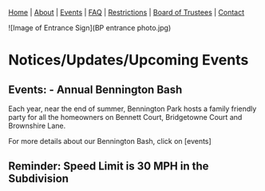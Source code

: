 [Home](index.md) | [About](about.md) | [Events](events.md) | [FAQ](faq.md) | [Restrictions](restrictions.md) | [Board of Trustees](trustees.md) | [Contact](mailto:benningtonparkhoa.org@gmail.com)

![Image of Entrance Sign](BP entrance photo.jpg)


# Notices/Updates/Upcoming Events


## Events: - Annual Bennington Bash

Each year, near the end of summer, Bennington Park hosts a family friendly party for all the homeowners on Bennett Court, Bridgetowne Court and Brownshire Lane.

For more details about our Bennington Bash, click on [events]

## Reminder:  Speed Limit is 30 MPH in the Subdivision
